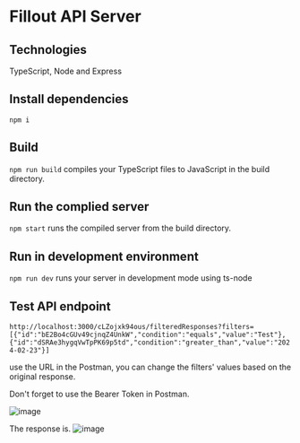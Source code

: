 # Fillout API Server 

## Technologies
TypeScript, Node and Express

## Install dependencies 
`npm i` 

## Build 
`npm run build` compiles your TypeScript files to JavaScript in the build directory.

## Run the complied server 

`npm start` runs the compiled server from the build directory.

## Run in development environment 
`npm run dev` runs your server in development mode using ts-node

## Test API endpoint 
`http://localhost:3000/cLZojxk94ous/filteredResponses?filters=[{"id":"bE2Bo4cGUv49cjnqZ4UnkW","condition":"equals","value":"Test"},{"id":"dSRAe3hygqVwTpPK69p5td","condition":"greater_than","value":"2024-02-23"}]`

use the URL in the Postman, you can change the filters' values based on the original response. 

Don't forget to use the Bearer Token in Postman. 

![image](https://github.com/ns2772/Fillout-API-Server/assets/58448072/4b5228c5-55fa-4e3c-8985-6cd91919749b)


The response is. 
![image](https://github.com/ns2772/Fillout-API-Server/assets/58448072/101e6803-ca9b-45aa-a202-29073f0f81c1)

